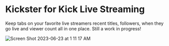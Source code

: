 # Kickster for Kick Live Streaming
Keep tabs on your favorite live streamers recent titles, followers, when they go live and viewer count all in one place. Still a work in progress!

![Screen Shot 2023-06-23 at 1 11 17 AM](https://github.com/r0nn13g/Kickster-for-kick-live-streaming/assets/86433181/453d5980-194a-426e-9c41-f78ddcf270e1)
